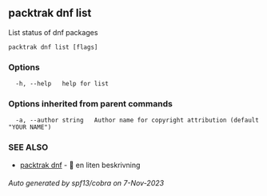 ## packtrak dnf list

List status of dnf packages

```
packtrak dnf list [flags]
```

### Options

```
  -h, --help   help for list
```

### Options inherited from parent commands

```
  -a, --author string   Author name for copyright attribution (default "YOUR NAME")
```

### SEE ALSO

* [packtrak dnf](packtrak_dnf.md)	 -  en liten beskrivning

###### Auto generated by spf13/cobra on 7-Nov-2023
